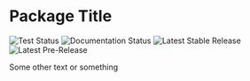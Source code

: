 # Package Title

![Test Status](https://img.shields.io/github/workflow/status/yammyshep/UnityPackageCI/Tests/main?label=Tests)
![Documentation Status](https://img.shields.io/github/workflow/status/yammyshep/UnityPackageCI/Documentation/main?label=Documentation)
![Latest Stable Release](https://img.shields.io/github/v/release/yammyshep/UnityPackageCI?label=Stable)
![Latest Pre-Release](https://img.shields.io/github/v/release/yammyshep/UnityPackageCI?include_prereleases&label=Pre-Release)

Some other text or something